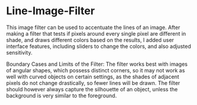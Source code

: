# Line-Image-Filter
This image filter can be used to accentuate the lines of an image. After making a filter that tests if pixels around every single pixel are different in shade, and draws different colors based on the results, I added user interface features, including sliders to change the colors, and also adjusted sensitivity.

Boundary Cases and Limits of the Filter: 
The filter works best with images of angular shapes, which possess distinct corners, so it may not work as well with curved objects on certain settings, as the shades of adjacent pixels do not change drastically, so fewer lines will be drawn. The filter should however always capture the silhouette of an object, unless the background is very similar to the foreground. 
